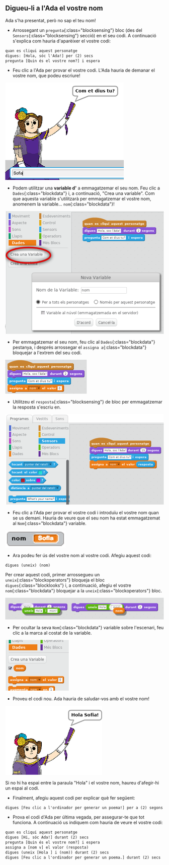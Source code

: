 ## Digueu-li a l'Ada el vostre nom

Ada s'ha presentat, però no sap el teu nom!

+ Arrossegant un `pregunta`{:class="blocksensing"} bloc (des del `Sensors`{:class="blocksensing"} secció) en el seu codi. A continuació s'explica com hauria d'aparèixer el vostre codi:

```blocks
quan es cliqui aquest personatge 
digues: [Hola, sóc l'Ada!] per (2) secs 
pregunta [Quin és el vostre nom?] i espera
```

+ Feu clic a l'Ada per provar el vostre codi. L'Ada hauria de demanar el vostre nom, que podeu escriure!

![captura de pantalla](images/poetry-input.png)

+ Podem utilitzar una **variable d'** a emmagatzemar el seu nom. Feu clic a `Dades`{:class="blockdata"} i, a continuació, "Crea una variable". Com que aquesta variable s'utilitzarà per emmagatzemar el vostre nom, anomenem la variable... `nom`{:class="blockdata"}!

![captura de pantalla](images/poetry-name.png)

+ Per emmagatzemar el seu nom, feu clic al `Dades`{:class="blockdata"} pestanya, i després arrossegar el `assigna a`{:class="blockdata"} bloquejar a l'extrem del seu codi.

![captura de pantalla](images/poetry-set.png)

+ Utilitzeu el `resposta`{:class="blocksensing"} de bloc per emmagatzemar la resposta s'escriu en.

![captura de pantalla](images/poetry-answer.png)

+ Feu clic a l'Ada per provar el vostre codi i introduïu el vostre nom quan se us demani. Hauria de veure que el seu nom ha estat emmagatzemat al `Nom`{:class="blockdata"} variable.

![captura de pantalla](images/poetry-name-test.png)

+ Ara podeu fer ús del vostre nom al vostre codi. Afegiu aquest codi:

```blocks
digues (uneix) (nom)
```

Per crear aquest codi, primer arrossegueu un `uneix`{:class="blockoperators"} bloqueja el bloc `digues`{:class="blocklooks"} i, a continuació, afegiu el vostre `nom`{:class="blockdata"} bloquejar a la `uneix`(:class="blockoperators"} bloc.

![captura de pantalla](images/poetry-join.png)

+ Per ocultar la seva `Nom`{:class="blockdata"} variable sobre l'escenari, feu clic a la marca al costat de la variable.

![captura de pantalla](images/poetry-tick.png)

+ Proveu el codi nou. Ada hauria de saludar-vos amb el vostre nom!

![captura de pantalla](images/poetry-name-test2.png)

Si no hi ha espai entre la paraula "Hola" i el vostre nom, haureu d'afegir-hi un espai al codi.

+ Finalment, afegiu aquest codi per explicar què fer següent:

```blocks
digues [Feu clic a l'ordinador per generar un poema!] per a (2) segons
```

+ Prova el codi d'Ada per última vegada, per assegurar-te que tot funciona. A continuació us indiquem com hauria de veure el vostre codi:

```blocks
quan es cliqui aquest personatge
digues [Hi, sóc Ada!] durant (2) secs 
pregunta [Quin és el vostre nom?] i espera
assigna a [nom v] el valor (resposta) 
digues (uneix [Hola ] i (nom)) durant (2) secs
digues [Feu clic a l'ordinador per generar un poema.] durant (2) secs 
```